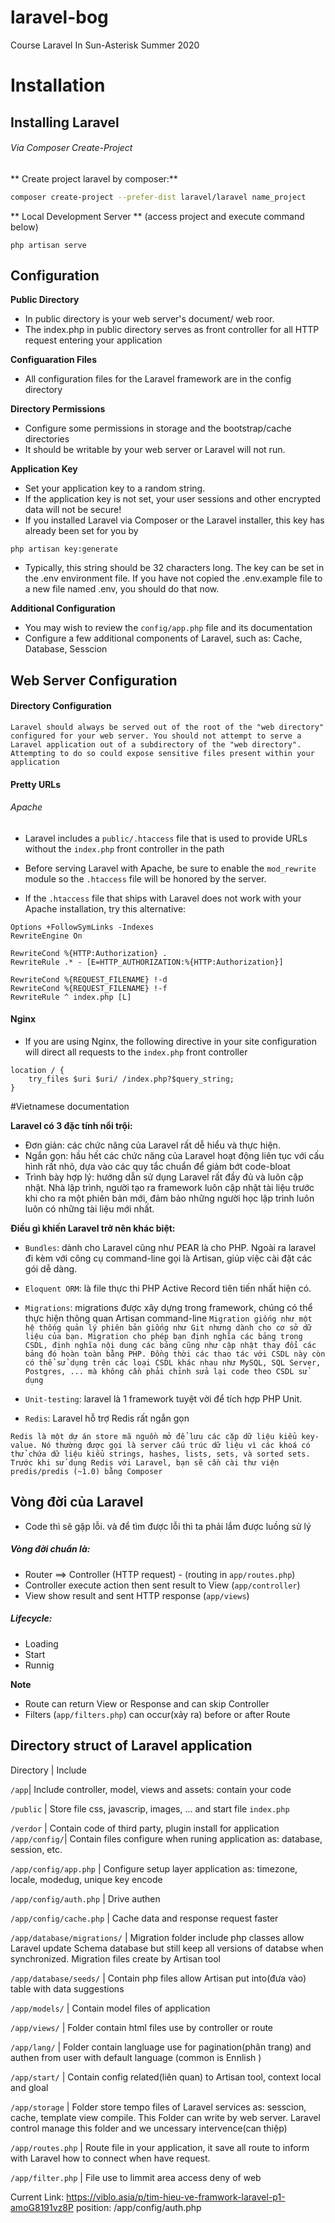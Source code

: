 # laravel-bog
Course Laravel In Sun-Asterisk Summer 2020

# Installation

## Installing Laravel

###### Via Composer Create-Project

** Create project laravel by composer:**
```bash
composer create-project --prefer-dist laravel/laravel name_project
```

** Local Development Server **
(access project and execute command below)
```bar
php artisan serve
```
## Configuration

**Public Directory**

- In public directory is your web server's document/ web roor.
- The index.php in public directory serves as front controller for all HTTP request entering your application

**Configuaration Files**
- All configuration files for the Laravel framework are in the config directory

**Directory Permissions**
- Configure some permissions in  storage and the bootstrap/cache directories 
- It should be writable by your web server or Laravel will not run.

**Application Key**
- Set your application key to a random string.
- If the application key is not set, your user sessions and other encrypted data will not be secure!
- If you installed Laravel via Composer or the Laravel installer, this key has already been set for you by
```bar
php artisan key:generate
```
- Typically, this string should be 32 characters long. The key can be set in the .env environment file. If you have not copied the .env.example file to a new file named .env, you should do that now. 

**Additional Configuration**

- You may wish to review the `config/app.php` file and its documentation
- Configure a few additional components of Laravel, such as: Cache, Database, Sesscion

## Web Server Configuration

#### Directory Configuration
`Laravel should always be served out of the root of the "web directory" configured for your web server. You should not attempt to serve a Laravel application out of a subdirectory of the "web directory". Attempting to do so could expose sensitive files present within your application`

#### Pretty URLs
###### Apache

- Laravel includes a `public/.htaccess` file that is used to provide URLs without the `index.php` front controller in the path

- Before serving Laravel with Apache, be sure to enable the `mod_rewrite` module so the `.htaccess` file will be honored by the server.

- If the `.htaccess` file that ships with Laravel does not work with your Apache installation, try this alternative:

```bar
Options +FollowSymLinks -Indexes
RewriteEngine On

RewriteCond %{HTTP:Authorization} .
RewriteRule .* - [E=HTTP_AUTHORIZATION:%{HTTP:Authorization}]

RewriteCond %{REQUEST_FILENAME} !-d
RewriteCond %{REQUEST_FILENAME} !-f
RewriteRule ^ index.php [L]
```

#### Nginx

- If you are using Nginx, the following directive in your site configuration will direct all requests to the `index.php` front controller

```bar
location / {
    try_files $uri $uri/ /index.php?$query_string;
}
```

#Vietnamese documentation

**Laravel có 3 đặc tính nổi trội:**
- Đơn giản: các chức năng của Laravel rất dễ hiểu và thực hiện.
- Ngắn gọn: hầu hết các chức năng của Laravel hoạt động liên tục với cấu hình rất nhỏ, dựa vào các quy tắc chuẩn để giảm bớt code-bloat
- Trình bày hợp lý: hướng dẫn sử dụng Laravel rất đầy đủ và luôn cập nhật. Nhà lập trình, người tạo ra framework luôn cập nhật tài liệu trước khi cho ra một phiên bản mới, đảm bảo những người học lập trình luôn luôn có những tài liệu mới nhất.

**Điều gì khiến Laravel trở nên khác biệt:**
- `Bundles`: dành cho Laravel cũng như PEAR là cho PHP. Ngoài ra laravel đi kèm với công cụ command-line gọi là Artisan, giúp việc cài đặt các gói dễ dàng.

- `Eloquent ORM`: là file thực thi PHP Active Record tiên tiến nhất hiện có.

- `Migrations`: migrations được xây dựng trong framework, chúng có thể thực hiện thông quan Artisan command-line
 `Migration giống như một hệ thống quản lý phiên bản giống như Git nhưng dành cho cơ sở dữ liệu của bạn. Migration cho phép bạn định nghĩa các bảng trong CSDL, định nghĩa nội dung các bảng cũng như cập nhật thay đổi các bảng đó hoàn toàn bằng PHP. Đồng thời các thao tác với CSDL này còn có thể sử dụng trên các loại CSDL khác nhau như MySQL, SQL Server, Postgres, ... mà không cần phải chỉnh sửa lại code theo CSDL sử dụng`

- `Unit-testing`: laravel là 1 framework tuyệt vời để tích hợp PHP Unit.

- `Redis`: Laravel hỗ trợ Redis rất ngắn gọn

`Redis là một dự án store mã nguồn mở để lưu các cặp dữ liệu kiểu key-value. Nó thường được gọi là server cấu trúc dữ liệu vì các khoá có thử chứa dữ liệu kiểu strings, hashes, lists, sets, và sorted sets. Trước khi sử dụng Redis với Laravel, bạn sẽ cần cài thư viện predis/predis (~1.0) bằng Composer`

## Vòng đời của Laravel	

- Code thì sẽ gặp lỗi. và để tìm được lỗi thì ta phải lắm được luồng sử lý

##### Vòng đời chuẩn là:

- Router ==> Controller (HTTP request) - (routing in `app/routes.php`)
- Controller execute action then sent result to View (`app/controller`)
- View show result and sent HTTP response (`app/views`)

##### Lifecycle:
- Loading
- Start
- Runnig

**Note**
- Route can return View or Response and can skip Controller
- Filters (`app/filters.php`) can occur(xảy ra) before or after Route

## Directory struct of Laravel application
Directory | Include 

`/app`| Include controller, model, views and assets: contain your code

`/public` | Store file css, javascrip, images, ... and start file `index.php`

`/verdor` | Contain code of third party, plugin install for application
`/app/config/`| Contain files configure when runing application as: database, session, etc.

`/app/config/app.php` | Configure setup layer application as: timezone, locale, modedug, unique key encode

`/app/config/auth.php` | Drive authen

`/app/config/cache.php` | Cache data and response request faster

`/app/database/migrations/` | Migration folder include php classes allow Laravel update Schema database but still keep all versions of databse when synchronized. Migration files create by Artisan tool

`/app/database/seeds/` | Contain php files allow Artisan put into(đưa vào) table with data suggestions

`/app/models/` | Contain model files of application

`/app/views/` | Folder contain html files use by controller or route

`/app/lang/` | Folder contain langluage use for pagination(phân trang) and authen from user with default language (common is Ennlish )

`/app/start/` | Contain config related(liên quan) to Artisan tool, context local and gloal

`/app/storage` | Folder store tempo files of Laravel services as: sesscion, cache, template view compile. This Folder can write by web server. Laravel control manage this folder and we uncessary intervence(can thiệp)

`/app/routes.php` | Route file in your application, it save all route to inform with Laravel how to connect when have request.

`/app/filter.php` | File use to limmit area access deny of web


Current Link: https://viblo.asia/p/tim-hieu-ve-framwork-laravel-p1-amoG8191vz8P
position: /app/config/auth.php	
